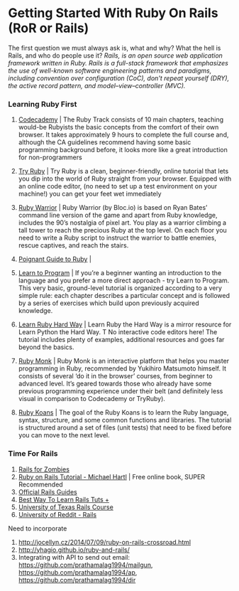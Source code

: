 Getting Started With Ruby On Rails (RoR or Rails)
===============================================
The first question we must always ask is, what and why? What the hell is Rails, and who do people use it? _Rails, is an open source web application framework written in Ruby. Rails is a full-stack framework that emphasizes the use of well-known software engineering patterns and paradigms, including convention over configuration (CoC), don't repeat yourself (DRY), the active record pattern, and model–view–controller (MVC)._
### Learning Ruby First

1. [Codecademy](http://www.codecademy.com/tracks/ruby) | The Ruby Track consists of 10 main chapters, teaching would-be Rubyists the basic concepts from the comfort of their own browser. It takes approximately 9 hours to complete the full course and, although the CA guidelines recommend having some basic programming background before, it looks more like a great introduction for non-programmers

2. [Try Ruby](http://tryruby.org/levels/1/challenges/0) | Try Ruby is a clean, beginner-friendly, online tutorial that lets you dip into the world of Ruby straight from your browser. Equipped with an online code editor, (no need to set up a test environment on your machine!) you can get your feet wet immediately

3. [Ruby Warrior](https://www.bloc.io/ruby-warrior/#/) | Ruby Warrior (by Bloc.io) is based on Ryan Bates’ command line version of the game and apart from Ruby knowledge, includes the 90’s nostalgia of pixel art. You play as a warrior climbing a tall tower to reach the precious Ruby at the top level. On each floor you need to write a Ruby script to instruct the warrior to battle enemies, rescue captives, and reach the stairs.

4. [Poignant Guide to Ruby](http://mislav.uniqpath.com/poignant-guide/) | 

5. [Learn to Program](https://pine.fm/LearnToProgram/) | If you’re a beginner wanting an introduction to the language and you prefer a more direct approach - try Learn to Program. This very basic, ground-level tutorial  is organized according to a very simple rule: each chapter describes a particular concept and is followed by a series of exercises which build upon previously acquired knowledge.

6. [Learn Ruby Hard Way](http://ruby.learncodethehardway.org/book/) | Learn Ruby the Hard Way is a mirror resource for Learn Python the Hard Way. T No interactive code editors here! The tutorial includes plenty of examples, additional resources and goes far beyond the basics.

7. [Ruby Monk](https://rubymonk.com/) | Ruby Monk is an interactive platform that helps you master programming in Ruby, recommended by Yukihiro Matsumoto himself. It consists of several ‘do it in the browser’ courses, from beginner to advanced level. It’s geared towards those who already have some previous programming experience under their belt (and definitely less visual in comparison to Codecademy or TryRuby).

8. [Ruby Koans](http://rubykoans.com/) | The goal of the Ruby Koans is to learn the Ruby language, syntax, structure, and some common functions and libraries. The tutorial is structured around a set of files (unit tests) that need to be fixed before you can move to the next level.


### Time For Rails

1. [Rails for Zombies](http://railsforzombies.org/levels/1)
2. [Ruby on Rails Tutorial - Michael Hartl](https://www.railstutorial.org/book/frontmatter) | Free online book, SUPER Recommended
3. [Official Rails Guides](http://guides.rubyonrails.org/)
4. [Best Way To Learn Rails Tuts +](http://code.tutsplus.com/tutorials/the-best-way-to-learn-ruby-on-rails--net-21820)
5. [University of Texas Rails Course](http://www.schneems.com/ut-rails/)
6. [University of Reddit - Rails](http://ureddit.com/class/40250/web-programming-with-ruby-on-rails)


Need to incorporate

1. http://jocellyn.cz/2014/07/09/ruby-on-rails-crossroad.html
2. http://yhagio.github.io/ruby-and-rails/
3. Integrating with API to send out email: https://github.com/prathamalag1994/mailgun, https://github.com/prathamalag1994/ap, https://github.com/prathamalag1994/dir
